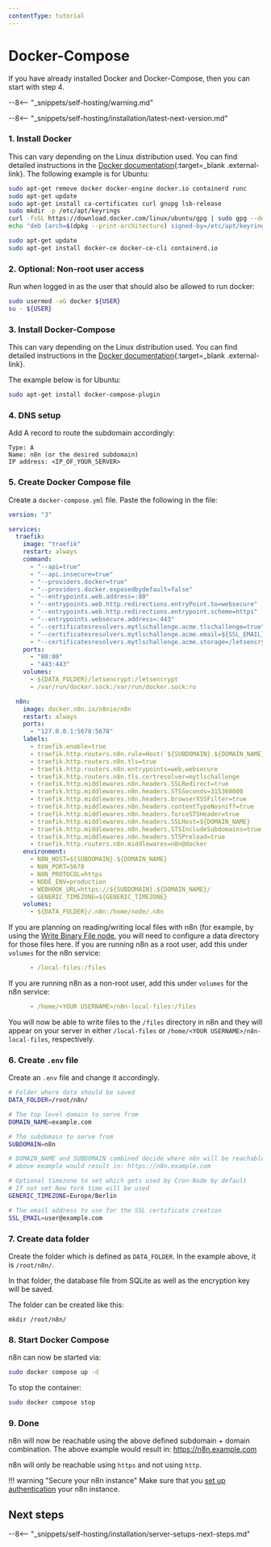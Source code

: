 ```yaml
---
contentType: tutorial
---
```


# Docker-Compose

If you have already installed Docker and Docker-Compose, then you can start with step 4.

--8<-- "_snippets/self-hosting/warning.md"

--8<-- "_snippets/self-hosting/installation/latest-next-version.md"

### 1. Install Docker

This can vary depending on the Linux distribution used. You can find detailed instructions in the [Docker documentation](https://docs.docker.com/engine/install/){:target=_blank .external-link}. The following example is for Ubuntu:

```bash
sudo apt-get remove docker docker-engine docker.io containerd runc
sudo apt-get update
sudo apt-get install ca-certificates curl gnupg lsb-release
sudo mkdir -p /etc/apt/keyrings
curl -fsSL https://download.docker.com/linux/ubuntu/gpg | sudo gpg --dearmor -o /etc/apt/keyrings/docker.gpg
echo "deb [arch=$(dpkg --print-architecture) signed-by=/etc/apt/keyrings/docker.gpg] https://download.docker.com/linux/ubuntu $(lsb_release -cs) stable" | sudo tee /etc/apt/sources.list.d/docker.list > /dev/null

sudo apt-get update
sudo apt-get install docker-ce docker-ce-cli containerd.io
```

### 2. Optional: Non-root user access

Run when logged in as the user that should also be allowed to run docker:

```bash
sudo usermod -aG docker ${USER}
su - ${USER}
```

### 3. Install Docker-Compose

This can vary depending on the Linux distribution used. You can find detailed instructions in the [Docker documentation](https://docs.docker.com/compose/){:target=_blank .external-link}.

The example below is for Ubuntu:

```bash
sudo apt-get install docker-compose-plugin
```

### 4. DNS setup

Add A record to route the subdomain accordingly:

```
Type: A
Name: n8n (or the desired subdomain)
IP address: <IP_OF_YOUR_SERVER>
```

### 5. Create Docker Compose file

Create a `docker-compose.yml` file. Paste the following in the file:

```yaml
version: "3"

services:
  traefik:
    image: "traefik"
    restart: always
    command:
      - "--api=true"
      - "--api.insecure=true"
      - "--providers.docker=true"
      - "--providers.docker.exposedbydefault=false"
      - "--entrypoints.web.address=:80"
      - "--entrypoints.web.http.redirections.entryPoint.to=websecure"
      - "--entrypoints.web.http.redirections.entrypoint.scheme=https"
      - "--entrypoints.websecure.address=:443"
      - "--certificatesresolvers.mytlschallenge.acme.tlschallenge=true"
      - "--certificatesresolvers.mytlschallenge.acme.email=${SSL_EMAIL}"
      - "--certificatesresolvers.mytlschallenge.acme.storage=/letsencrypt/acme.json"
    ports:
      - "80:80"
      - "443:443"
    volumes:
      - ${DATA_FOLDER}/letsencrypt:/letsencrypt
      - /var/run/docker.sock:/var/run/docker.sock:ro

  n8n:
    image: docker.n8n.io/n8nio/n8n
    restart: always
    ports:
      - "127.0.0.1:5678:5678"
    labels:
      - traefik.enable=true
      - traefik.http.routers.n8n.rule=Host(`${SUBDOMAIN}.${DOMAIN_NAME}`)
      - traefik.http.routers.n8n.tls=true
      - traefik.http.routers.n8n.entrypoints=web,websecure
      - traefik.http.routers.n8n.tls.certresolver=mytlschallenge
      - traefik.http.middlewares.n8n.headers.SSLRedirect=true
      - traefik.http.middlewares.n8n.headers.STSSeconds=315360000
      - traefik.http.middlewares.n8n.headers.browserXSSFilter=true
      - traefik.http.middlewares.n8n.headers.contentTypeNosniff=true
      - traefik.http.middlewares.n8n.headers.forceSTSHeader=true
      - traefik.http.middlewares.n8n.headers.SSLHost=${DOMAIN_NAME}
      - traefik.http.middlewares.n8n.headers.STSIncludeSubdomains=true
      - traefik.http.middlewares.n8n.headers.STSPreload=true
      - traefik.http.routers.n8n.middlewares=n8n@docker
    environment:
      - N8N_HOST=${SUBDOMAIN}.${DOMAIN_NAME}
      - N8N_PORT=5678
      - N8N_PROTOCOL=https
      - NODE_ENV=production
      - WEBHOOK_URL=https://${SUBDOMAIN}.${DOMAIN_NAME}/
      - GENERIC_TIMEZONE=${GENERIC_TIMEZONE}
    volumes:
      - ${DATA_FOLDER}/.n8n:/home/node/.n8n
```

If you are planning on reading/writing local files with n8n (for example, by using the [Write Binary File node](/integrations/builtin/core-nodes/n8n-nodes-base.writebinaryfile/), you will need to configure a data directory for those files here. If you are running n8n as a root user, add this under `volumes` for the n8n service:

```yaml
      - /local-files:/files
```

If you are running n8n as a non-root user, add this under `volumes` for the n8n service:

```yaml
      - /home/<YOUR USERNAME>/n8n-local-files:/files
```

You will now be able to write files to the `/files` directory in n8n and they will appear on your server in either `/local-files` or `/home/<YOUR USERNAME>/n8n-local-files`, respectively.

### 6. Create `.env` file

Create an `.env` file and change it accordingly.

```bash
# Folder where data should be saved
DATA_FOLDER=/root/n8n/

# The top level domain to serve from
DOMAIN_NAME=example.com

# The subdomain to serve from
SUBDOMAIN=n8n

# DOMAIN_NAME and SUBDOMAIN combined decide where n8n will be reachable from
# above example would result in: https://n8n.example.com

# Optional timezone to set which gets used by Cron-Node by default
# If not set New York time will be used
GENERIC_TIMEZONE=Europe/Berlin

# The email address to use for the SSL certificate creation
SSL_EMAIL=user@example.com
```


### 7. Create data folder

Create the folder which is defined as `DATA_FOLDER`. In the example
above, it is `/root/n8n/`.

In that folder, the database file from SQLite as well as the encryption key will be saved.

The folder can be created like this:

```
mkdir /root/n8n/
```

### 8. Start Docker Compose

n8n can now be started via:

```bash
sudo docker compose up -d
```

To stop the container:

```bash
sudo docker compose stop
```

### 9. Done

n8n will now be reachable using the above defined subdomain + domain combination.
The above example would result in: <https://n8n.example.com>

n8n will only be reachable using `https` and not using `http`.

!!! warning "Secure your n8n instance"
    Make sure that you [set up authentication](/hosting/authentication/) your n8n instance.

## Next steps

--8<-- "_snippets/self-hosting/installation/server-setups-next-steps.md"
